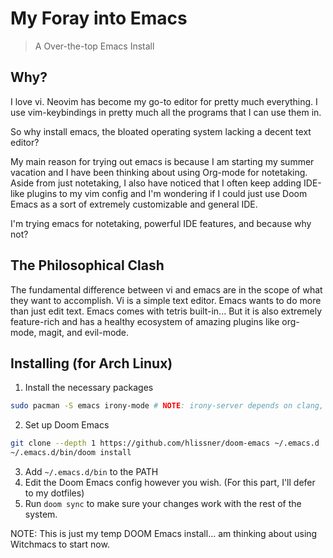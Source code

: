# My Foray into Emacs
> A Over-the-top Emacs Install

## Why?
I love vi. Neovim has become my go-to editor for pretty much everything. I use vim-keybindings in pretty much all the programs that I can use them in.

So why install emacs, the bloated operating system lacking a decent text editor?

My main reason for trying out emacs is because I am starting my summer vacation and I have been thinking about using Org-mode for notetaking. Aside from just notetaking, I also have noticed that I often keep adding IDE-like plugins to my vim config and I'm wondering if I could just use Doom Emacs as a sort of extremely customizable and general IDE.

I'm trying emacs for notetaking, powerful IDE features, and because why not?

## The Philosophical Clash
The fundamental difference between vi and emacs are in the scope of what they want to accomplish. Vi is a simple text editor. Emacs wants to do more than just edit text. Emacs comes with tetris built-in... But it is also extremely feature-rich and has a healthy ecosystem of amazing plugins like org-mode, magit, and evil-mode.

## Installing (for Arch Linux)
1. Install the necessary packages
```sh
sudo pacman -S emacs irony-mode # NOTE: irony-server depends on clang, llvm, and cmake
```

2. Set up Doom Emacs
```sh
git clone --depth 1 https://github.com/hlissner/doom-emacs ~/.emacs.d
~/.emacs.d/bin/doom install
```

3. Add `~/.emacs.d/bin` to the PATH
4. Edit the Doom Emacs config however you wish. (For this part, I'll defer to my dotfiles)
5. Run `doom sync` to make sure your changes work with the rest of the system.

NOTE: This is just my temp DOOM Emacs install... am thinking about using Witchmacs to start now.
